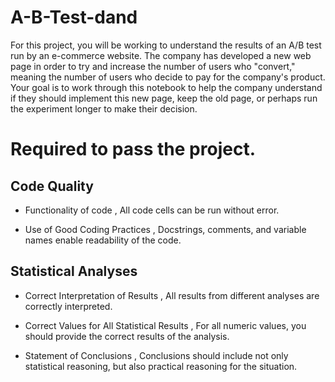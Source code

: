 # A-B-Test-dand
For this project, you will be working to understand the results of an A/B test run by an e-commerce website. The company has developed a new web page in order to try and increase the number of users who "convert," meaning the number of users who decide to pay for the company's product. Your goal is to work through this notebook to help the company understand if they should implement this new page, keep the old page, or perhaps run the experiment longer to make their decision.

# Required to pass the project.

## Code Quality

- Functionality of code , All code cells can be run without error.

- Use of Good Coding Practices , Docstrings, comments, and variable names enable readability of the code.

## Statistical Analyses


- Correct Interpretation of Results , All results from different analyses are correctly interpreted.

- Correct Values for All Statistical Results , For all numeric values, you should provide the correct results of the analysis.

- Statement of Conclusions , Conclusions should include not only statistical reasoning, but also practical reasoning for the situation.
